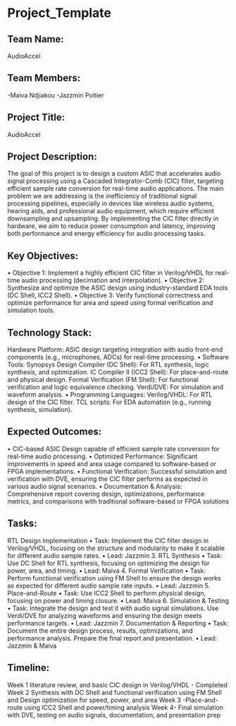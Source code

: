 # Project_Template

## Team Name: 
AudioAccel

## Team Members:
-Maiva Ndjiakou
-Jazzmin Poitier

## Project Title:
AudioAccel

## Project Description:
The goal of this project is to design a custom ASIC that accelerates audio signal processing using a Cascaded Integrator-Comb (CIC) filter, targeting efficient sample rate conversion for real-time audio applications. The main problem we are addressing is the inefficiency of traditional signal processing pipelines, especially in devices like wireless audio systems, hearing aids, and professional audio equipment, which require efficient downsampling and upsampling. By implementing the CIC filter directly in hardware, we aim to reduce power consumption and latency, improving both performance and energy efficiency for audio processing tasks.

## Key Objectives:
•	Objective 1: Implement a highly efficient CIC filter in Verilog/VHDL for real-time audio processing (decimation and interpolation).
•	Objective 2: Synthesize and optimize the ASIC design using industry-standard EDA tools (DC Shell, ICC2 Shell).
•	Objective 3: Verify functional correctness and optimize performance for area and speed using formal verification and simulation tools.

## Technology Stack:
Hardware Platform: ASIC design targeting integration with audio front-end components (e.g., microphones, ADCs) for real-time processing.
•	Software Tools:
Synopsys Design Compiler (DC Shell): For RTL synthesis, logic synthesis, and optimization.
IC Compiler II (ICC2 Shell): For place-and-route and physical design.
Formal Verification (FM Shell): For functional verification and logic equivalence checking.
Verdi/DVE: For simulation and waveform analysis.
•	Programming Languages:
Verilog/VHDL: For RTL design of the CIC filter.
TCL scripts: For EDA automation (e.g., running synthesis, simulation).


## Expected Outcomes:
•	CIC-based ASIC Design capable of efficient sample rate conversion for real-time audio processing.
•	Optimized Performance: Significant improvements in speed and area usage compared to software-based or FPGA implementations.
•	Functional Verification: Successful simulation and verification with DVE, ensuring the CIC filter performs as expected in various audio signal scenarios.
•	Documentation & Analysis: Comprehensive report covering design, optimizations, performance metrics, and comparisons with traditional software-based or FPGA solutions


## Tasks:
RTL Design Implementation
•	Task: Implement the CIC filter design in Verilog/VHDL, focusing on the structure and modularity to make it scalable for different audio sample rates.
•	Lead: Jazzmin
3. RTL Synthesis
•	Task: Use DC Shell for RTL synthesis, focusing on optimizing the design for power, area, and timing.
•	Lead: Maiva
4. Formal Verification
•	Task: Perform functional verification using FM Shell to ensure the design works as expected for different audio sample rate inputs.
•	Lead: Jazzmin
5. Place-and-Route
•	Task: Use ICC2 Shell to perform physical design, focusing on power and timing closure.
•	Lead: Maiva
6. Simulation & Testing
•	Task: Integrate the design and test it with audio signal simulations. Use Verdi/DVE for analyzing waveforms and ensuring the design meets performance targets.
•	Lead: Jazzmin
7. Documentation & Reporting
•	Task: Document the entire design process, results, optimizations, and performance analysis. Prepare the final report and presentation.
•	Lead: Jazzmin & Maiva


## Timeline:
Week 1 literature review, and basic CIC design in Verilog/VHDL - Completed Week 2 Synthesis with DC Shell and functional verification using FM Shell and Design optimization for speed, power, and area Week 3 -Place-and-route using ICC2 Shell and power/timing analysis Week 4- Final simulation with DVE, testing on audio signals, documentation, and presentation prep
